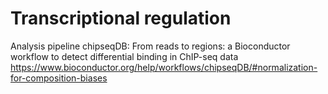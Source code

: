 # Transcriptional regulation


Analysis pipeline
chipseqDB: From reads to regions: a Bioconductor workflow to detect differential binding in ChIP-seq data
https://www.bioconductor.org/help/workflows/chipseqDB/#normalization-for-composition-biases
